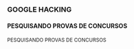 
<h3>GOOGLE HACKING</h3>

<h4> PESQUISANDO PROVAS DE CONCURSOS</h4>
<small>
    PESQUISANDO PROVAS DE CONCURSOS
</small>
